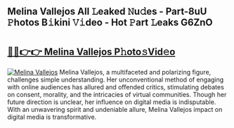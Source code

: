 ## Melina Vallejos All 𝙻eaked 𝙽u𝚍es - Part-8uU 𝙿hotos B𝚒kini 𝚅𝚒deo - Hot 𝙿art 𝙻eaks G6ZnO

# <h2><a href="http://ld0iaw.urlbe.top/?page=Melina+Vallejos">🔗🔗👉👉 Melina Vallejos P𝚑oto𝚜Vid𝚎o</a></h2>

[![Melina Vallejos](https://i.imgur.com/eBuTRDB.gif)](http://ld0iaw.urlbe.top/?page=Melina+Vallejos)
Melina Vallejos, a multifaceted and polarizing figure, challenges simple understanding. Her unconventional method of engaging with online audiences has allured and offended critics, stimulating debates on consent, morality, and the intricacies of virtual communities. Though her future direction is unclear, her influence on digital media is indisputable. With an unwavering spirit and undeniable allure, Melina Vallejos impact on digital media is transformative.
